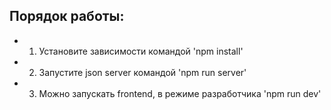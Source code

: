 ## Порядок работы:

- 1. Установите зависимости командой 'npm install'
- 2. Запустите json server командой 'npm run server'
- 3. Можно запускать frontend, в режиме разработчика 'npm run dev'
